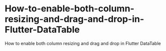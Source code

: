 # How-to-enable-both-column-resizing-and-drag-and-drop-in-Flutter-DataTable
How to enable both column resizing and drag and drop in Flutter DataTable
